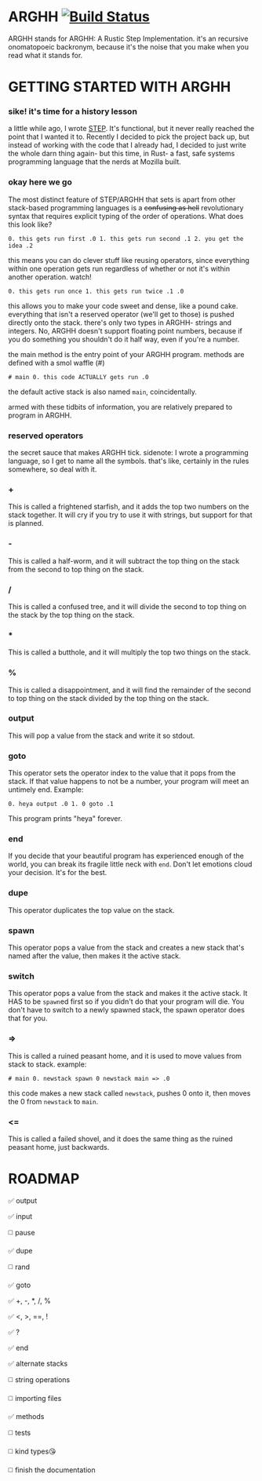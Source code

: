 ARGHH [![Build Status](https://travis-ci.org/microwaveabletoaster/ARGHH.svg?branch=master)](https://travis-ci.org/microwaveabletoaster/ARGHH)
=====

ARGHH stands for ARGHH: A Rustic Step Implementation. it's an recursive onomatopoeic backronym, because it's the noise that you make when you read what it stands for.

GETTING STARTED WITH ARGHH
==========================
### sike! it's time for a history lesson
a little while ago, I wrote [STEP](https://github.com/microwaveabletoaster/STEPlang). It's functional, but it never really reached the point that I wanted it to. Recently I decided to pick the project back up, but instead of working with the code that I already had, I decided to just write the whole darn thing again- but this time, in Rust- a fast, safe systems programming language that the nerds at Mozilla built. 

### okay here we go

The most distinct feature of STEP/ARGHH that sets is apart from other stack-based programming languages is a ~~confusing as hell~~ revolutionary syntax that requires explicit typing of the order of operations. What does this look like?

`0. this gets run first .0 1. this gets run second .1 2. you get the idea .2`

this means you can do clever stuff like reusing operators, since everything within one operation gets run regardless of whether or not it's within another operation. watch!

`0. this gets run once 1. this gets run twice .1 .0`

this allows you to make your code sweet and dense, like a pound cake. everything that isn't a reserved operator (we'll get to those) is pushed directly onto the stack. there's only two types in ARGHH- strings and integers. No, ARGHH doesn't support floating point numbers, because if you do something you shouldn't do it half way, even if you're a number.

the main method is the entry point of your ARGHH program. methods are defined with a smol waffle (#)

`# main 0. this code ACTUALLY gets run .0`

the default active stack is also named `main`, coincidentally.

armed with these tidbits of information, you are relatively prepared to program in ARGHH.

### reserved operators

the secret sauce that makes ARGHH tick. sidenote: I wrote a programming language, so I get to name all the symbols. that's like, certainly in the rules somewhere, so deal with it.

### +
This is called a frightened starfish, and it adds the top two numbers on the stack together. It will cry if you try to use it with strings, but support for that is planned.

### - 
This is called a half-worm, and it will subtract the top thing on the stack from the second to top thing on the stack.

### /
This is called a confused tree, and it will divide the second to top thing on the stack by the top thing on the stack.

### *
This is called a butthole, and it will multiply the top two things on the stack.

### % 
This is called a disappointment, and it will find the remainder of the second to top thing on the stack divided by the top thing on the stack.

### output
This will pop a value from the stack and write it so stdout.

### goto
This operator sets the operator index to the value that it pops from the stack. If that value happens to not be a number, your program will meet an untimely end. Example:

`0. heya output .0 1. 0 goto .1`

This program prints "heya" forever.

### end
If you decide that your beautiful program has experienced enough of the world, you can break its fragile little neck with `end`. Don't let emotions cloud your decision. It's for the best.

### dupe
This operator duplicates the top value on the stack.

### spawn
This operator pops a value from the stack and creates a new stack that's named after the value, then makes it the active stack.

### switch
This operator pops a value from the stack and makes it the active stack. It HAS to be `spawn`ed first so if you didn't do that your program will die. You don't have to switch to a newly spawned stack, the spawn operator does that for you.

### =>
This is called a ruined peasant home, and it is used to move values from stack to stack. example:

`# main 0. newstack spawn 0 newstack main => .0`

this code makes a new stack called `newstack`, pushes 0 onto it, then moves the 0 from `newstack` to `main`.

### <=
This is called a failed shovel, and it does the same thing as the ruined peasant home, just backwards.





ROADMAP
=======

:white_check_mark: output

:white_check_mark: input

:white_medium_square: pause

:white_check_mark: dupe

:white_medium_square: rand

:white_check_mark: goto

:white_check_mark: +, -, *, /, %

:white_check_mark: <, >, ==, !

:white_check_mark: ?

:white_check_mark: end

:white_check_mark: alternate stacks

:white_medium_square: string operations

:white_medium_square: importing files

:white_check_mark: methods

:white_medium_square: tests

:white_medium_square: kind types:kissing_heart:

:white_medium_square: finish the documentation
